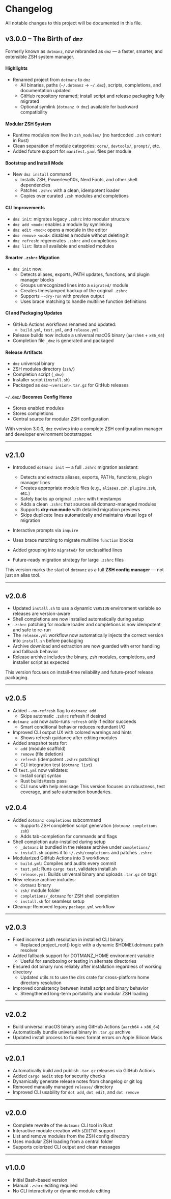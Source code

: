 # Changelog

All notable changes to this project will be documented in this file.

## v3.0.0 – The Birth of `dmz`

Formerly known as `dotmanz`, now rebranded as `dmz` — a faster, smarter, and extensible ZSH system manager.

#### Highlights

- Renamed project from `dotmanz` to `dmz`
  - All binaries, paths (`~/.dotmanz` → `~/.dmz`), scripts, completions, and documentation updated
  - GitHub repository renamed; install script and release packaging fully migrated
  - Optional symlink (`dotmanz` → `dmz`) available for backward compatibility

#### Modular ZSH System

- Runtime modules now live in `zsh_modules/` (no hardcoded `.zsh` content in Rust)
- Clean separation of module categories: `core/`, `devtools/`, `prompt/`, etc.
- Added future support for `manifest.yaml` files per module

#### Bootstrap and Install Mode

- New `dmz install` command
  - Installs ZSH, Powerlevel10k, Nerd Fonts, and other shell dependencies
  - Patches `.zshrc` with a clean, idempotent loader
  - Copies over curated `.zsh` modules and completions

#### CLI Improvements

- `dmz init`: migrates legacy `.zshrc` into modular structure
- `dmz add <mod>`: enables a module by symlinking
- `dmz edit <mod>`: opens a module in the editor
- `dmz remove <mod>`: disables a module without deleting it
- `dmz refresh`: regenerates `.zshrc` and completions
- `dmz list`: lists all available and enabled modules

#### Smarter `.zshrc` Migration

- `dmz init` now:
  - Detects aliases, exports, PATH updates, functions, and plugin manager blocks
  - Groups unrecognized lines into a `migrated/` module
  - Creates timestamped backup of the original `.zshrc`
  - Supports `--dry-run` with preview output
  - Uses brace matching to handle multiline function definitions

#### CI and Packaging Updates

- GitHub Actions workflows renamed and updated:
  - `build.yml`, `test.yml`, and `release.yml`
- Release builds now include a universal macOS binary (`aarch64` + `x86_64`)
- Completion file `_dmz` is generated and packaged

#### Release Artifacts

- `dmz` universal binary
- ZSH modules directory (`zsh/`)
- Completion script (`_dmz`)
- Installer script (`install.sh`)
- Packaged as `dmz-<version>.tar.gz` for GitHub releases

#### `~/.dmz/` Becomes Config Home

- Stores enabled modules
- Stores completions
- Central source for modular ZSH configuration

With version 3.0.0, `dmz` evolves into a complete ZSH configuration manager and developer environment bootstrapper.


---
## v2.1.0

* Introduced `dotmanz init` — a full `.zshrc` migration assistant:

  * Detects and extracts aliases, exports, PATHs, functions, plugin manager lines
  * Creates appropriate module files (e.g., `aliases.zsh`, `plugins.zsh`, etc.)
  * Safely backs up original `.zshrc` with timestamps
  * Adds a clean `.zshrc` that sources all dotmanz-managed modules
  * Supports **dry-run mode** with detailed migration previews
  * Skips duplicate lines automatically and maintains visual logs of migration
* Interactive prompts via `inquire`
* Uses brace matching to migrate multiline `function` blocks
* Added grouping into `migrated/` for unclassified lines
* Future-ready migration strategy for large `.zshrc` files

This version marks the start of `dotmanz` as a full **ZSH config manager** — not just an alias tool.


---

## v2.0.6

* Updated `install.sh` to use a dynamic `VERSION` environment variable so releases are version-aware
* Shell completions are now installed automatically during setup
* `.zshrc` patching for module loader and completions is now idempotent and safe to re-run
* The `release.yml` workflow now automatically injects the correct version into `install.sh` before packaging
* Archive download and extraction are now guarded with error handling and fallback behavior
* Release archive includes the binary, zsh modules, completions, and installer script as expected

This version focuses on install-time reliability and future-proof release packaging.

---

## v2.0.5

- Added `--no-refresh` flag to `dotmanz add`
  - Skips automatic `.zshrc` refresh if desired
- `dotmanz add` now auto-runs `refresh` only if editor succeeds
  - Smart conditional behavior reduces redundant I/O
- Improved CLI output UX with colored warnings and hints
  - Shows refresh guidance after editing modules
- Added snapshot tests for:
  - `add` (module scaffold)
  - `remove` (file deletion)
  - `refresh` (idempotent `.zshrc` patching)
  - CLI integration test (`dotmanz list`)
- CI `test.yml` now validates:
  - Install script syntax
  - Rust builds/tests pass
  - CLI runs with help message
 This version focuses on robustness, test coverage, and safe automation boundaries.

## v2.0.4

- Added `dotmanz completions` subcommand
  - Supports ZSH completion script generation (`dotmanz completions zsh`)
  - Adds tab-completion for commands and flags
- Shell completion auto-installed during setup
  - `_dotmanz` is bundled in the release archive under `completions/`
  - `install.sh` copies it to `~/.zsh/completions` and patches `.zshrc`
- Modularized GitHub Actions into 3 workflows:
  - `build.yml`: Compiles and audits every commit
  - `test.yml`: Runs `cargo test`, validates install.sh
  - `release.yml`: Builds universal binary and uploads `.tar.gz` on tags
- New release archive includes:
  - `dotmanz` binary
  - `zsh/` module folder
  - `completions/_dotmanz` for ZSH shell completion
  - `install.sh` for seamless setup
-  Cleanup: Removed legacy `package.yml` workflow

---

## v2.0.3
- Fixed incorrect path resolution in installed CLI binary
    - Replaced project_root() logic with a dynamic $HOME/.dotmanz path resolver
- Added fallback support for DOTMANZ_HOME environment variable
    - Useful for sandboxing or testing in alternate directories
- Ensured dot binary runs reliably after installation regardless of working directory
    - Updated utils.rs to use the dirs crate for cross-platform home directory resolution
- Improved consistency between install script and binary behavior
    - Strengthened long-term portability and modular ZSH loading

---

## v2.0.2

- Build universal macOS binary using GitHub Actions (`aarch64` + `x86_64`)
- Automatically bundle universal binary in `.tar.gz` archive
- Updated install process to fix exec format errors on Apple Silicon Macs

---

## v2.0.1

- Automatically build and publish `.tar.gz` releases via GitHub Actions
- Added `cargo audit` step for security checks
- Dynamically generate release notes from changelog or git log
- Removed manually managed `release/` directory
- Improved CLI usability for `dot add`, `dot edit`, and `dot remove`

---

## v2.0.0

- Complete rewrite of the `dotmanz` CLI tool in Rust
- Interactive module creation with `$EDITOR` support
- List and remove modules from the ZSH config directory
- Uses modular ZSH loading from a central folder
- Supports colorized CLI output and clean messages

---

## v1.0.0

- Initial Bash-based version
- Manual `.zshrc` editing required
- No CLI interactivity or dynamic module editing
